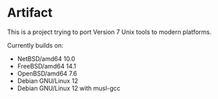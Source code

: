 # Artifact
This is a project trying to port Version 7 Unix tools to modern platforms.

Currently builds on:
 - NetBSD/amd64 10.0
 - FreeBSD/amd64 14.1
 - OpenBSD/amd64 7.6
 - Debian GNU/Linux 12
 - Debian GNU/Linux 12 with musl-gcc
